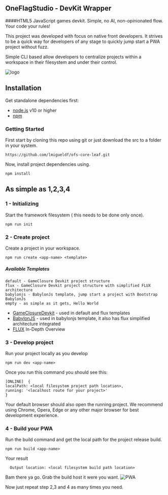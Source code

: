 ## OneFlagStudio - DevKit Wrapper
####HTML5 JavaScript games devkit. Simple, no AI, non-opinionated flow. Your code your rules!

This project was developed with focus on native front developers. It strives to be a quick way for developers of any stage to
quickly jump start a PWA project without fuzz.

Simple CLI based allow developers to centralize projects within a workspace in their filesystem and under their control.

![logo](https://i.ibb.co/Bw4Hstx/draft.png)

## Installation
Get standalone dependencies first:
* [node.js](http://nodejs.org/) v10 or higher
* [npm](https://docs.npmjs.com/downloading-and-installing-node-js-and-npm)


### Getting Started
First start by cloning this repo using git or just download the src to a folder in your system.

    https://github.com/lmigueldf/ofs-core-leaf.git

Now, install project dependencies using.

    npm install

## As simple as 1,2,3,4
### 1 - Initializing
Start the framework filesystem ( this needs to be done only once).

    npm run init

### 2 - Create project
Create a project in your workspace.

    npm run create <app-name> <template>

##### Available Templates
    default - GameClosure Devkit project structure
    flux - GameClosure Devkit project structure with simplified FLUX architecture
    babylonjs - BabylonJs template, jump start a project with Bootstrap BabylonJs
    empty - as simple as it gets, Hello World

- [GameClosureDevkit](https://github.com/play-co/devkit) - used in default and flux templates 
- [BabylonJS](https://github.com/BabylonJS/Babylon.js) - used in babylonjs template, it also has flux simplified architecture integrated
- [FLUX](https://facebook.github.io/flux/docs/in-depth-overview/#:~:text=Flux%20is%20the%20application%20architecture,a%20lot%20of%20new%20code.) In-Depth Overview 

### 3 - Develop project
Run your project locally as you develop

    npm run dev <app-name>

Once you run this command you should see this:

    [ONLINE]  {
    localPath: <local filesystem project path location>,
    running: '<localhost route for your project>'
    }

Your default browser should also open the running project. We recommend using Chrome, Opera, Edge or any other major
browser for best development experience.

### 4 - Build your PWA
Run the build command and get the local path for the project release build.

    npm run build <app-name>

Your result 

      Output location: <local filesystem build path location>

Bam there ya go. Grab the build host it were you want.
![PWA](https://i.ibb.co/1LrL2M7/build.png)

Now just repeat step 2,3 and 4 as many times you need.
